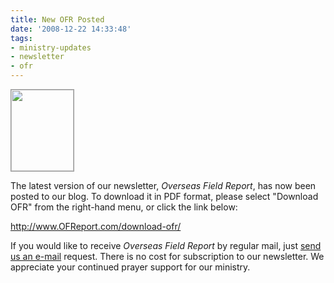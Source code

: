 ```yaml
---
title: New OFR Posted
date: '2008-12-22 14:33:48'
tags:
- ministry-updates
- newsletter
- ofr
---
```


<a href="https://s3.amazonaws.com/images.ofreport.com/2008/12/ofr_img.jpg"><img class="size-medium wp-image-172 alignleft" style="border: 1px solid #999;" title="ofr_img" src="https://s3.amazonaws.com/images.ofreport.com/2008/12/ofr_img.jpg" alt="" width="100" height="130" /></a>

The latest version of our newsletter, <em>Overseas Field Report</em>, has now been posted to our blog. To download it in PDF format, please select "Download OFR" from the right-hand menu, or click the link below:

<a href="http://www.OFReport.com/download-ofr/">http://www.OFReport.com/download-ofr/</a>

If you would like to receive <em>Overseas Field Report</em> by regular mail, just <a href="http://www.OFReport.com/contact-us/">send us an e-mail</a> request. There is no cost for subscription to our newsletter. We appreciate your continued prayer support for our ministry.
